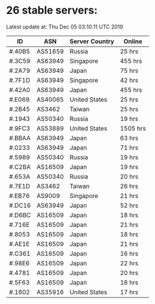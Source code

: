 # 26 stable servers:

Latest update at: Thu Dec 05 03:10:11 UTC 2019

| ID | ASN | Server Country | Online |
| -- | --- | -------------- | ------ |
| #.40B5 | AS51659 | Russia | 25 hrs |
| #.3C59 | AS63949 | Singapore | 455 hrs |
| #.2A79 | AS63949 | Japan | 75 hrs |
| #.7F1D | AS63949 | Singapore | 42 hrs |
| #.42A0 | AS63949 | Japan | 455 hrs |
| #.E069 | AS40065 | United States | 25 hrs |
| #.2B45 | AS3462 | Taiwan | 25 hrs |
| #.1943 | AS50340 | Russia | 19 hrs |
| #.9FC3 | AS53889 | United States | 1505 hrs |
| #.BBAA | AS63949 | Japan | 63 hrs |
| #.0233 | AS63949 | Japan | 71 hrs |
| #.5989 | AS50340 | Russia | 19 hrs |
| #.C2BA | AS16509 | Japan | 19 hrs |
| #.653A | AS50340 | Russia | 20 hrs |
| #.7E1D | AS3462 | Taiwan | 26 hrs |
| #.EB76 | AS9009 | Singapore | 21 hrs |
| #.DC16 | AS63949 | Japan | 52 hrs |
| #.D6BC | AS16509 | Japan | 18 hrs |
| #.716E | AS16509 | Japan | 21 hrs |
| #.8053 | AS16509 | Japan | 18 hrs |
| #.AE1E | AS16509 | Japan | 21 hrs |
| #.C361 | AS16509 | Japan | 16 hrs |
| #.98E6 | AS16509 | Japan | 22 hrs |
| #.4781 | AS16509 | Japan | 20 hrs |
| #.5F63 | AS16509 | Japan | 18 hrs |
| #.1602 | AS35916 | United States | 17 hrs |

